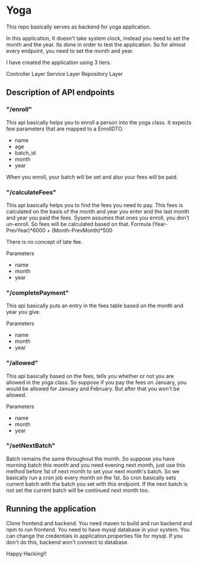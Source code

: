 # Yoga

This repo basically serves as backend for yoga application.

In this application, It doesn't take system clock, instead you need to set the month and the year. Its done in order to test the application. So for almost every
endpoint, you need to set the month and year.

I have created the application using 3 tiers.

Controller Layer
Service Layer
Repository Layer




## Description of API endpoints

### "/enroll"

This api basically helps you to enroll a person into the yoga class. It expects few parameters that are mapped to a EnrollDTO.

- name
- age
- batch_id
- month
- year

When you enroll, your batch will be set and also your fees will be paid.

### "/calculateFees"

This api basically helps you to find the fees you need to pay. This fees is calculated on the basis of the month and year you enter and the last month and year you paid the fees.
Sysem assumes that ones you enroll, you don't un-enroll. So fees will be calculated based on that. 
Formula (Year-PrevYear)*6000 + (Month-PrevMonth)*500

There is no concept of late fee.

Parameters

- name
- month
- year

### "/completePayment"

This api basically puts an entry in the fees table based on the month and year you give.

Parameters

- name
- month
- year

### "/allowed"

This api basically based on the fees, tells you whether or not you are allowed in the yoga class. So suppose if you pay the fees on January, you would 
be allowed for January and February. But after that you won't be allowed.

Parameters

- name
- month
- year

### "/setNextBatch"

Batch remains the same throughout the month. So suppose you have morning batch this month and you need evening next month, just use this method before
1st of next month to set your next month's batch.
So we basically run a cron job every month on the 1st. So cron basically sets current batch with the batch you set with this endpoint. If the next batch
is not set the current batch will be continued next month too.


## Running the application

Clone frontend and backend.
You need maven to build and run backend and npm to run frontend.
You need to have mysql database in your system. 
You can change the credentials in application.properties file for mysql. If you don't do this, backend won't connect to database.

Happy Hacking!!
